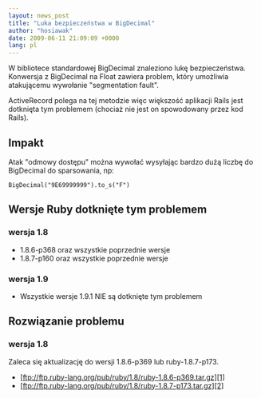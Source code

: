 ```yaml
---
layout: news_post
title: "Luka bezpieczeństwa w BigDecimal"
author: "hosiawak"
date: 2009-06-11 21:09:09 +0000
lang: pl
---
```


W bibliotece standardowej BigDecimal znaleziono lukę bezpieczeństwa.
Konwersja z BigDecimal na Float zawiera problem, który umożliwia
atakującemu wywołanie \"segmentation fault\".

ActiveRecord polega na tej metodzie więc większość aplikacji Rails jest
dotknięta tym problemem (chociaż nie jest on spowodowany przez kod
Rails).

## Impakt

Atak \"odmowy dostępu\" można wywołać wysyłając bardzo dużą liczbę do
BigDecimal do sparsowania, np:


    BigDecimal("9E69999999").to_s("F")

## Wersje Ruby dotknięte tym problemem

### wersja 1.8

* 1\.8.6-p368 oraz wszystkie poprzednie wersje
* 1\.8.7-p160 oraz wszystkie poprzednie wersje

### wersja 1.9

* Wszystkie wersje 1.9.1 NIE są dotknięte tym problemem

## Rozwiązanie problemu

### wersja 1.8

Zaleca się aktualizację do wersji 1.8.6-p369 lub ruby-1.8.7-p173.

* [ftp://ftp.ruby-lang.org/pub/ruby/1.8/ruby-1.8.6-p369.tar.gz][1]
* [ftp://ftp.ruby-lang.org/pub/ruby/1.8/ruby-1.8.7-p173.tar.gz][2]



[1]: ftp://ftp.ruby-lang.org/pub/ruby/1.8/ruby-1.8.6-p369.tar.gz
[2]: ftp://ftp.ruby-lang.org/pub/ruby/1.8/ruby-1.8.7-p173.tar.gz
